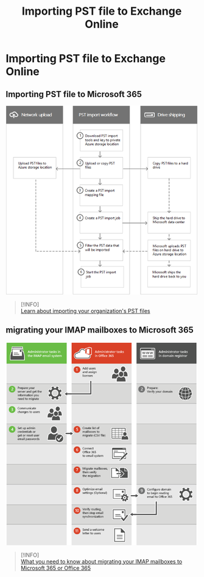 ﻿---
title: Importing PST file to Exchange Online
filename: Exchange\online\Importing-PST-file-to-Exchange-Online
ms.date: 2022.04.13
---

# Importing PST file to Exchange Online



## Importing PST file to Microsoft 365

![import-pst-to-exo](https://github.com/kj-park/tech/blob/main/Exchange/.media/import-pst-to-exo.png?raw=true)

> [!INFO]  
> [Learn about importing your organization's PST files](https://docs.microsoft.com/en-us/microsoft-365/compliance/importing-pst-files-to-office-365)

## migrating your IMAP mailboxes to Microsoft 365

![mig-from-imap-to-exo](https://github.com/kj-park/tech/blob/main/Exchange/.media/mig-from-imap-to-exo.png?raw=true)


> [!INFO]  
> [What you need to know about migrating your IMAP mailboxes to Microsoft 365 or Office 365](https://docs.microsoft.com/en-us/exchange/mailbox-migration/migrating-imap-mailboxes/migrating-imap-mailboxes)

